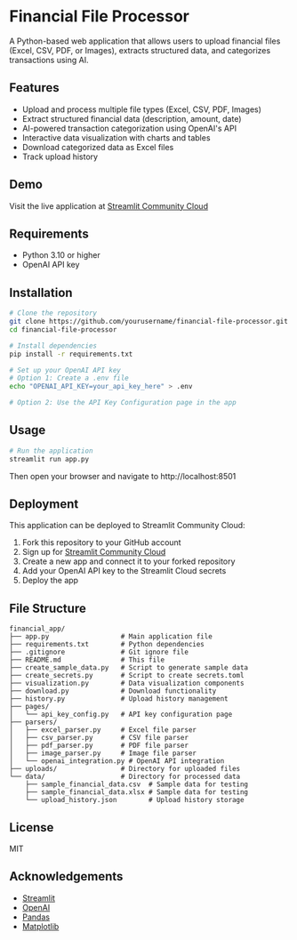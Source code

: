 # Financial File Processor

A Python-based web application that allows users to upload financial files (Excel, CSV, PDF, or Images), extracts structured data, and categorizes transactions using AI.

## Features

- Upload and process multiple file types (Excel, CSV, PDF, Images)
- Extract structured financial data (description, amount, date)
- AI-powered transaction categorization using OpenAI's API
- Interactive data visualization with charts and tables
- Download categorized data as Excel files
- Track upload history

## Demo

Visit the live application at [Streamlit Community Cloud](https://financial-file-processor.streamlit.app)

## Requirements

- Python 3.10 or higher
- OpenAI API key

## Installation

```bash
# Clone the repository
git clone https://github.com/yourusername/financial-file-processor.git
cd financial-file-processor

# Install dependencies
pip install -r requirements.txt

# Set up your OpenAI API key
# Option 1: Create a .env file
echo "OPENAI_API_KEY=your_api_key_here" > .env

# Option 2: Use the API Key Configuration page in the app
```

## Usage

```bash
# Run the application
streamlit run app.py
```

Then open your browser and navigate to http://localhost:8501

## Deployment

This application can be deployed to Streamlit Community Cloud:

1. Fork this repository to your GitHub account
2. Sign up for [Streamlit Community Cloud](https://streamlit.io/cloud)
3. Create a new app and connect it to your forked repository
4. Add your OpenAI API key to the Streamlit Cloud secrets
5. Deploy the app

## File Structure

```
financial_app/
├── app.py                  # Main application file
├── requirements.txt        # Python dependencies
├── .gitignore              # Git ignore file
├── README.md               # This file
├── create_sample_data.py   # Script to generate sample data
├── create_secrets.py       # Script to create secrets.toml
├── visualization.py        # Data visualization components
├── download.py             # Download functionality
├── history.py              # Upload history management
├── pages/
│   └── api_key_config.py   # API key configuration page
├── parsers/
│   ├── excel_parser.py     # Excel file parser
│   ├── csv_parser.py       # CSV file parser
│   ├── pdf_parser.py       # PDF file parser
│   ├── image_parser.py     # Image file parser
│   └── openai_integration.py # OpenAI API integration
├── uploads/                # Directory for uploaded files
└── data/                   # Directory for processed data
    ├── sample_financial_data.csv  # Sample data for testing
    ├── sample_financial_data.xlsx # Sample data for testing
    └── upload_history.json        # Upload history storage
```

## License

MIT

## Acknowledgements

- [Streamlit](https://streamlit.io/)
- [OpenAI](https://openai.com/)
- [Pandas](https://pandas.pydata.org/)
- [Matplotlib](https://matplotlib.org/)
